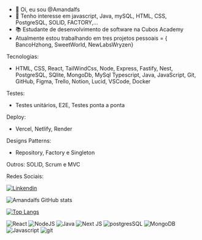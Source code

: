 - 👋 Oi, eu sou @Amandalfs
- 👀 Tenho interesse em javascript, Java, mySQL, HTML, CSS, PostgreSQL, SOLID, FACTORY,...
- 📚 Estudante de desenvolvimento de software na Cubos Academy
- Atualmente estou trabalhando em tres projetos pessoais = { BancoHzhong, SweetWorld, NewLabsWryzen} 

Tecnologias:
- HTML, CSS, React, TailWindCss, 
Node, Express, Fastify, Nest,
PostgreSQL, SQlite, MongoDb, MySql
Typescript, Java, JavaScript,
Git, GitHub,
Figma, Trello, Notion, Lucid,
VSCode, 
Docker

Testes: 
- Testes unitários, E2E, Testes ponta a ponta

Deploy: 
- Vercel, Netlify, Render

Designs Patterns: 
- Repository, Factory e Singleton

Outros: 
SOLID, Scrum e MVC

Redes Sociais:

[![Linkendin](https://img.shields.io/badge/LinkedIn-0077B5?style=for-the-badge&logo=linkedin&logoColor=white)](https://www.linkedin.com/in/amanda-rodrigues%F0%9F%8F%B3%EF%B8%8F%E2%80%8D%E2%9A%A7%EF%B8%8F-a92271166/)


![Amandalfs GitHub stats](https://github-readme-stats.vercel.app/api?username=amandalfs&show_icons=true&theme=synthwave&custom_title=Amandalfs%20Status%20do%20github)

[![Top Langs](https://github-readme-stats.vercel.app/api/top-langs/?username=amandalfs&langs_count=8&custom_title=Tops%20Linguagens&theme=synthwave)]()

![React](https://img.shields.io/badge/react-%2320232a.svg?style=for-the-badge&logo=react&logoColor=%2361DAFB)
![NodeJS](https://img.shields.io/badge/node.js-6DA55F?style=for-the-badge&logo=node.js&logoColor=white)
![Java](https://img.shields.io/badge/java-%23ED8B00.svg?style=for-the-badge&logo=openjdk&logoColor=white)
![Next JS](https://img.shields.io/badge/Next-black?style=for-the-badge&logo=next.js&logoColor=white)
![postgresSQL](https://img.shields.io/badge/PostgreSQL-red?style=for-the-badge&logo=postgresql&logoColor=white)
![MongoDB](https://img.shields.io/badge/MongoDB-D8BFD8?style=for-the-badge&logo=mongodb&logoColor)
![Javascript](https://img.shields.io/badge/javascript-black?style=for-the-badge&logo=javascript&logoColor)
![git](https://img.shields.io/badge/git-purple?style=for-the-badge&logo=git&logoColor=white)


<!---
Amandalfs/Amandalfs is a ✨ special ✨ repository because its `README.md` (this file) appears on your GitHub profile.
You can click the Preview link to take a look at your changes.
--->
